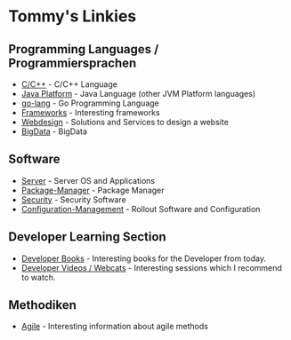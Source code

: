 # Tommy's Linkies

## Programming Languages / Programmiersprachen
* [C/C++](cpp.md) - C/C++ Language
* [Java Platform](java.md) - Java Language (other JVM Platform languages)
* [go-lang](go-lang.md) - Go Programming Language
* [Frameworks](frameworks.md) - Interesting frameworks
* [Webdesign](webdesign.md) - Solutions and Services to design a website
* [BigData](bigdata.md) - BigData

## Software
* [Server](server.md) - Server OS and Applications
* [Package-Manager](package-manager.md) - Package Manager
* [Security](security.md) - Security Software
* [Configuration-Management](cm.md) - Rollout Software and Configuration

## Developer Learning Section
* [Developer Books](dev-books.md) - Interesting books for the Developer from today.
* [Developer Videos / Webcats](dev-videos.md) - Interesting sessions which I recommend to watch.

## Methodiken
* [Agile](agile.md) - Interesting information about agile methods
